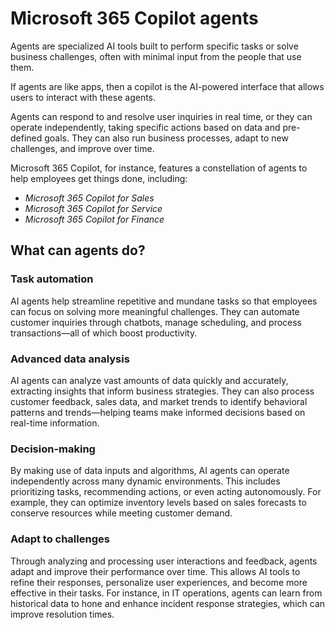 # Microsoft 365 Copilot agents

Agents are specialized AI tools built to perform specific tasks or solve business challenges, often with minimal input from the people that use them.

If agents are like apps, then a copilot is the AI-powered interface that allows users to interact with these agents.

Agents can respond to and resolve user inquiries in real time, or they can operate independently, taking specific actions based on data and pre-defined goals. They can also run business processes, adapt to new challenges, and improve over time.

Microsoft 365 Copilot, for instance, features a constellation of agents to help employees get things done, including:

- *Microsoft 365 Copilot for Sales* 
- *Microsoft 365 Copilot for Service* 
- *Microsoft 365 Copilot for Finance*

## What can agents do?

### Task automation

AI agents help streamline repetitive and mundane tasks so that employees can focus on solving more meaningful challenges. They can automate customer inquiries through chatbots, manage scheduling, and process transactions&mdash;all of which boost productivity.

### Advanced data analysis

AI agents can analyze vast amounts of data quickly and accurately, extracting insights that inform business strategies. They can also process customer feedback, sales data, and market trends to identify behavioral patterns and trends&mdash;helping teams make informed decisions based on real-time information.

### Decision-making

By making use of data inputs and algorithms, AI agents can operate independently across many dynamic environments. This includes prioritizing tasks, recommending actions, or even acting autonomously. For example, they can optimize inventory levels based on sales forecasts to conserve resources while meeting customer demand. 

### Adapt to challenges

Through analyzing and processing user interactions and feedback, agents adapt and improve their performance over time. This allows AI tools to refine their responses, personalize user experiences, and become more effective in their tasks. For instance, in IT operations, agents can learn from historical data to hone and enhance incident response strategies, which can improve resolution times. 